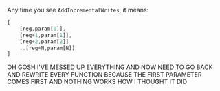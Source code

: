 Any time you see `AddIncrementalWrites`, it means:
```rust
[
    [reg,param[0]],
    [reg+1,param[1]],
    [reg+2,param[2]]
    ..[reg+N,param[N]]
]
```

OH GOSH I'VE MESSED UP EVERYTHING AND NOW NEED TO GO BACK AND REWRITE EVERY FUNCTION BECAUSE THE FIRST PARAMETER COMES FIRST AND NOTHING WORKS HOW I THOUGHT IT DID
